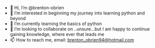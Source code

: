 - 👋 Hi, I’m @brenton-obrien
- 👀 I’m interested in beginning my journey into learning python and beyond
- 🌱 I’m currently learning the basics of python
- 💞️ I’m looking to collaborate on ..unsure...but I am happy to continue gaining knowledge, where ever that leads me
- 📫 How to reach me, email: brenton_obrien94@hotmail.com

<!---
brenton-obrien/brenton-obrien is a ✨ special ✨ repository because its `README.md` (this file) appears on your GitHub profile.
You can click the Preview link to take a look at your changes.
--->
